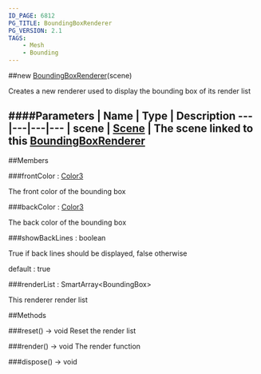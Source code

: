 ```yaml
---
ID_PAGE: 6812
PG_TITLE: BoundingBoxRenderer
PG_VERSION: 2.1
TAGS:
    - Mesh
    - Bounding
---
```

##new [BoundingBoxRenderer](page.php?p=6812)(scene)



Creates a new renderer used to display the bounding box of its render list




####Parameters
 | Name | Type | Description
---|---|---|---
 | scene | [Scene](page.php?p=6662) | The scene linked to this [BoundingBoxRenderer](page.php?p=6812)
---

##Members

###frontColor : [Color3](page.php?p=6748)




The front color of the bounding box



###backColor : [Color3](page.php?p=6748)




The back color of the bounding box



###showBackLines : boolean




True if back lines should be displayed, false otherwise

default : true



###renderList : SmartArray&lt;BoundingBox&gt;




This renderer render list











##Methods

###reset() &rarr; void
Reset the render list






###render() &rarr; void
The render function






###dispose() &rarr; void


